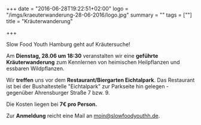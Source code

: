 +++
date = "2016-06-28T19:22:51+02:00"
logo = "/imgs/kraeuterwanderung-28-06-2016/logo.jpg"
summary = ""
tags = [""]
title = "Kräuterwanderung"

+++

Slow Food Youth Hamburg geht auf Kräutersuche!

Am **Dienstag, 28.06 um 18:30** veranstalten wir eine **geführte Kräuterwanderung** zum Kennlernen von heimischen Heilpflanzen und essbaren Wildpflanzen.

Wir **treffen** uns vor dem **Restaurant/Biergarten Eichtalpark**. Das Restaurant ist bei der Bushaltestelle "Eichtalpark" zur Parkseite hin gelegen - gegenüber Ahrensburger Straße 7 bzw. 9.

Die Kosten liegen bei **7€ pro Person.**

Zur **Anmeldung** reicht eine Mail an [moin@slowfoodyouthh.de](mailto:moin@slowfoodyouthh.de).

<script src='https://maps.googleapis.com/maps/api/js?v=3.exp'></script><div style='overflow:hidden;height:440px;width:808px;'><div id='gmap_canvas' style='height:440px;width:808px;'></div><div><small><a href="http://embedgooglemaps.com">									embed google maps							</a></small></div><div><small><a href="https://privacypolicygenerator.info">privacy policy generator</a></small></div><style>#gmap_canvas img{max-width:none!important;background:none!important}</style></div><script type='text/javascript'>function init_map(){var myOptions = {zoom:17,center:new google.maps.LatLng(53.57835,10.088489999999979),mapTypeId: google.maps.MapTypeId.ROADMAP};map = new google.maps.Map(document.getElementById('gmap_canvas'), myOptions);marker = new google.maps.Marker({map: map,position: new google.maps.LatLng(53.57835,10.088489999999979)});infowindow = new google.maps.InfoWindow({content:'<strong>Kräuterwanderung Treffen</strong><br>Zum Eichtalpark, Ahrensburger Str. 14, 22041 Hamburg<br>'});google.maps.event.addListener(marker, 'click', function(){infowindow.open(map,marker);});infowindow.open(map,marker);}google.maps.event.addDomListener(window, 'load', init_map);</script>
